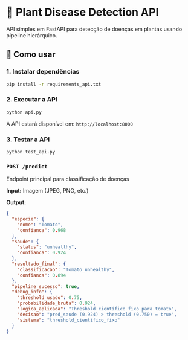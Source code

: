 # 🌱 Plant Disease Detection API

API simples em FastAPI para detecção de doenças em plantas usando pipeline hierárquico.

## 🚀 Como usar

### 1. Instalar dependências
```bash
pip install -r requirements_api.txt
```

### 2. Executar a API
```bash
python api.py
```

A API estará disponível em: `http://localhost:8000`

### 3. Testar a API
```bash
python test_api.py
```

### `POST /predict`
Endpoint principal para classificação de doenças

**Input:** Imagem (JPEG, PNG, etc.)

**Output:**
```json
{
  "especie": {
    "nome": "Tomato",
    "confianca": 0.968
  },
  "saude": {
    "status": "unhealthy",
    "confianca": 0.924
  },
  "resultado_final": {
    "classificacao": "Tomato_unhealthy",
    "confianca": 0.894
  },
  "pipeline_sucesso": true,
  "debug_info": {
    "threshold_usado": 0.75,
    "probabilidade_bruta": 0.924,
    "logica_aplicada": "Threshold científico fixo para tomato",
    "decisao": "pred_saude (0.924) > threshold (0.750) = true",
    "sistema": "threshold_cientifico_fixo"
  }
}
```
